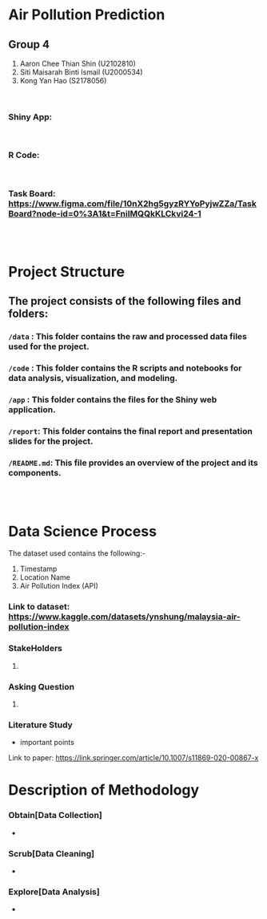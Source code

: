 # __Air Pollution Prediction__

## __Group 4__

1. Aaron Chee Thian Shin (U2102810)
2. Siti Maisarah Binti Ismail (U2000534)
3. Kong Yan Hao (S2178056)

<br/>

### Shiny App: 
<br/>

### R Code: 
<br/>

### Task Board: https://www.figma.com/file/10nX2hg5gyzRYYoPyjwZZa/TaskBoard?node-id=0%3A1&t=FniIMQQkKLCkvi24-1

<br/>
<br/>

# __Project Structure__

## The project consists of the following files and folders:

### `/data`  : This folder contains the raw and processed data files used for the project.
### `/code`  : This folder contains the R scripts and notebooks for data analysis, visualization, and modeling.
### `/app`   : This folder contains the files for the Shiny web application.
### `/report`: This folder contains the final report and presentation slides for the project.
### `/README.md`: This file provides an overview of the project and its components.

<br/>
<br/>

# __Data Science Process__

The dataset used contains the following:-
1. Timestamp 
2. Location Name
3. Air Pollution Index (API)

### Link to dataset: https://www.kaggle.com/datasets/ynshung/malaysia-air-pollution-index

### __StakeHolders__ 
1. 

### __Asking Question__ 
1. 

### __Literature Study__ 
* important points

Link to paper: https://link.springer.com/article/10.1007/s11869-020-00867-x

# __Description of Methodology__

### __Obtain[Data Collection]__
* <br/>

### __Scrub[Data Cleaning]__ 
* <br/>

### __Explore[Data Analysis]__ 
* <br/>

